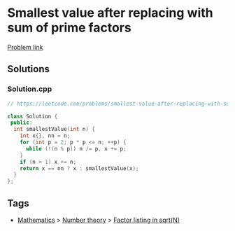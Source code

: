 # Smallest value after replacing with sum of prime factors

[Problem link](https://leetcode.com/problems/smallest-value-after-replacing-with-sum-of-prime-factors/)

## Solutions


### Solution.cpp
```cpp
// https://leetcode.com/problems/smallest-value-after-replacing-with-sum-of-prime-factors/

class Solution {
 public:
  int smallestValue(int n) {
    int x{}, nn = n;
    for (int p = 2; p * p <= n; ++p) {
      while (!(n % p)) n /= p, x += p;
    }
    if (n > 1) x += n;
    return x == nn ? x : smallestValue(x);
  }
};
```
## Tags

* [Mathematics](/Collections/mathematics.md#mathematics) > [Number theory](/Collections/mathematics.md#number-theory) > [Factor listing in sqrt(N)](/Collections/mathematics.md#factor-listing-in-sqrt-n-)
